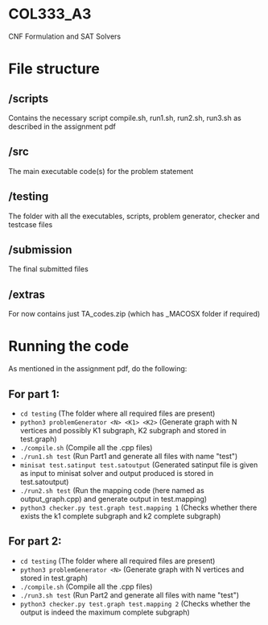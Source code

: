 # COL333_A3
CNF Formulation and SAT Solvers

# File structure

## /scripts

Contains the necessary script compile.sh, run1.sh, run2.sh, run3.sh as described in the assignment pdf

## /src

The main executable code(s) for the problem statement

## /testing

The folder with all the executables, scripts, problem generator, checker and testcase files

## /submission

The final submitted files 

## /extras 

For now contains just TA_codes.zip (which has _MACOSX folder if required)

# Running the code

As mentioned in the assignment pdf, do the following:

## For part 1:
- ```cd testing``` (The folder where all required files are present)
- ```python3 problemGenerator <N> <K1> <K2>``` (Generate graph with N vertices and possibly K1 subgraph, K2 subgraph and stored in test.graph)
- ```./compile.sh``` (Compile all the .cpp files)
- ```./run1.sh test``` (Run Part1 and generate all files with name "test")
- ```minisat test.satinput test.satoutput``` (Generated satinput file is given as input to minisat solver and output produced is stored in test.satoutput)
- ```./run2.sh test``` (Run the mapping code (here named as output_graph.cpp) and generate output in test.mapping)
- ```python3 checker.py test.graph test.mapping 1``` (Checks whether there exists the k1 complete subgraph and k2 complete subgraph)

## For part 2:
- ```cd testing``` (The folder where all required files are present)
- ```python3 problemGenerator <N>``` (Generate graph with N vertices and stored in test.graph)
- ```./compile.sh``` (Compile all the .cpp files)
- ```./run3.sh test``` (Run Part2 and generate all files with name "test")
- ```python3 checker.py test.graph test.mapping 2``` (Checks whether the output is indeed the maximum complete subgraph)

